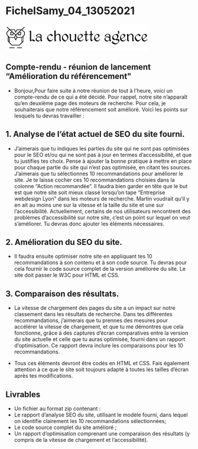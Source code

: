 # FichelSamy_04_13052021

![La chouette agence Projet 4](https://github.com/Samy-Fichel/FichelSamy_04_13052021/blob/master/img/la-chouette-agence.png)

## Compte-rendu - réunion de lancement “Amélioration du référencement"

* Bonjour,Pour faire suite à notre réunion de tout à l’heure, voici un compte-rendu de ce qui a été décidé.
  Pour rappel, notre site n’apparaît qu’en deuxième page des moteurs de recherche. Pour cela, je souhaiterais que notre référencement soit amélioré.
  Voici les points sur lesquels tu devras travailler : 

## 1. Analyse de l’état actuel de SEO du site fourni. 
* J’aimerais que tu indiques les parties du site qui ne sont pas optimisées pour le SEO et/ou qui ne sont pas à jour en termes d’accessibilité, et que tu justifies tes choix. 
  Pense à ajouter la bonne pratique à mettre en place pour chaque partie du site qui n’est pas optimisée, en citant tes sources. 
  J’aimerais que tu sélectionnes 10 recommandations pour améliorer le site.
  Je te laisse cocher ces 10 recommandations choisies dans la colonne “Action recommandée”.
  Il faudra bien garder en tête que le but est que notre site soit mieux classé lorsqu’on tape “Entreprise webdesign Lyon” dans les moteurs de recherche.
  Martin voudrait qu’il y en ait au moins une sur la vitesse et la taille du site et une sur l’accessibilité. Actuellement, certains de nos utilisateurs rencontrent des problèmes d’accessibilité sur notre site, c’est un point sur lequel on veut s’améliorer. 
  Tu devras donc ajouter les éléments nécessaires.

## 2. Amélioration du SEO du site. 
* Il faudra ensuite optimiser notre site en appliquant tes 10 recommandations à son contenu et à son code source.
  Tu devras pour cela fournir le code source complet de la version améliorée du site. 
  Le site doit passer le W3C pour HTML et CSS.

## 3. Comparaison des résultats.
* La vitesse de chargement des pages du site a un impact sur notre classement dans les résultats de recherche.
  Dans tes différentes recommandations, j’aimerais que tu prennes des mesures pour accélérer la vitesse de chargement, et que tu me démontres que cela fonctionne, grâce à des captures d’écran comparatives entre la version du site actuelle et celle que tu auras optimisée, fourni dans un rapport d’optimisation. 
  Ce rapport devra inclure les comparaisons pour les 10 recommandations.
  
* Tous ces éléments devront être codés en HTML et CSS.
  Fais également attention à ce que le site soit toujours adapté à toutes les tailles d’écran après tes modifications.
 
## Livrables

* Un fichier au format zip contenant : 
* Le rapport d’analyse SEO du site, utilisant le modèle fourni, dans lequel on identifie clairement les 10 recommandations sélectionnées;
* Le code source complet du site amélioré ;
* Un rapport d’optimisation comprenant une comparaison des résultats (y compris de la vitesse de chargement et l’accessibilité).
 
